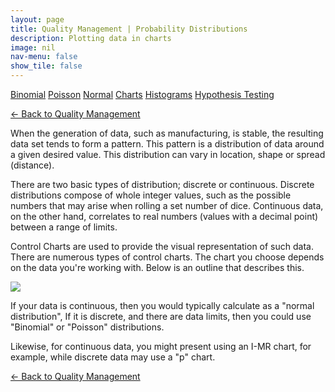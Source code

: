 ```yaml
---
layout: page
title: Quality Management | Probability Distributions
description: Plotting data in charts
image: nil
nav-menu: false
show_tile: false
---
```


<a href="binomial.html" class="button small">Binomial</a>
<a href="poisson.html" class="button small">Poisson</a>
<a href="normal" class="button small">Normal</a>
<a href="charts" class="button small">Charts</a>
<a href="histograms.html" class="button small">Histograms</a>
<a href="hypothesis-testing.html" class="button small">Hypothesis Testing</a>

<a href="/quality-management">&#x2190; Back to Quality Management</a>

When the generation of data, such as manufacturing, is stable, the resulting data set tends to form a pattern. This pattern is a distribution of data around a given desired value. This distribution can vary in location, shape or spread (distance).

There are two basic types of distribution; discrete or continuous.  Discrete distributions compose of whole integer values, such as the possible numbers that may arise when rolling a set number of dice. Continuous data, on the other hand, correlates to real numbers (values with a decimal point) between a range of limits.

Control Charts are used to provide the visual representation of such data. There are numerous types of control charts. The chart you choose depends on the data you're working with. Below is an outline that describes this.

<img src="../../assets/images/control-charts.png" />

If your data is continuous, then you would typically calculate as a "normal distribution", If it is discrete, and there are data limits, then you could use "Binomial" or "Poisson" distributions.

Likewise, for continuous data, you might present using an I-MR chart, for example, while discrete data may use a "p" chart.

<a href="/quality-management">&#x2190; Back to Quality Management</a>
